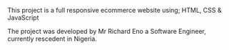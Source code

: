 This project is a full responsive ecommerce website using;
HTML,
CSS &
JavaScript

The project was developed by Mr Richard Eno a Software Engineer, currently rescedent in Nigeria.